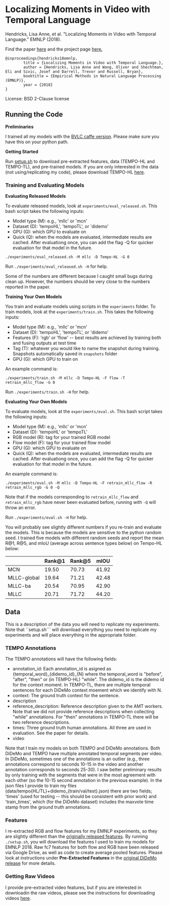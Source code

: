 # Localizing Moments in Video with Temporal Language

Hendricks, Lisa Anne, et al. "Localizing Moments in Video with Temporal Language." EMNLP (2018).

Find the paper [here](https://arxiv.org/pdf/1809.01337.pdf) and the project page [here.](https://people.eecs.berkeley.edu/~lisa_anne/tempo.html)

```
@inproceedings{hendricks18emnlp, 
        title = {Localizing Moments in Video with Temporal Language.}, 
        author = {Hendricks, Lisa Anne and Wang, Oliver and Shechtman, Eli and Sivic, Josef and Darrell, Trevor and Russell, Bryan}, 
        booktitle = {Empirical Methods in Natural Language Processing (EMNLP)}, 
        year = {2018} 
}
```

License: BSD 2-Clause license

## Running the Code

**Preliminaries**

I trained all my models with the [BVLC caffe version](https://github.com/BVLC/caffe).  Please make sure you have this on your python path.

**Getting Started**

Run [setup.sh](setup.sh) to download pre-extracted features, data (TEMPO-HL and TEMPO-TL), and pre-trained models.  If you are only interested in the data (not using/replicating my code), please download TEMPO-HL [here](https://people.eecs.berkeley.edu/~lisa_anne/initial_release_data.zip).

### Training and Evaluating Models

**Evaluating Released Models**

To evaluate released models, look at ```experiments/eval_released.sh```.  This bash script takes the following inputs:

* Model type (M): e.g., 'mllc' or 'mcn'
* Dataset (D): 'tempoHL', 'tempoTL', or 'didemo'
* GPU (G): which GPU to evaluate on
* Quick (Q): when the models are evaluated, intermediate results are cached.  After evaluationg once, you can add the flag -Q for quicker evaluation for that model in the future.

```
./experiments/eval_released.sh -M mllc -D Tempo-HL -G 0
```

Run ```./experiments/eval_released.sh -H``` for help.

Some of the numbers are different because I caught small bugs during clean up.  However, the numbers should be very close to the numbers reported in the paper.

**Training Your Own Models**

You train and evaluate models using scripts in the ```experiments``` folder.  To train models, look at the ```experiments/train.sh```.  This takes the following inputs:

* Model type (M): e.g., 'mllc' or 'mcn'
* Dataset (D): 'tempoHL', 'tempoTL', or 'didemo'
* Features (F): 'rgb' or 'flow' -- best results are achieved by training both and fusing outputs at test time
* Tag (T): whatever you would like to name the snapshot during training.  Snapshots automatically saved in ```snapshots``` folder
* GPU (G): which GPU to train on

An example command is:

```
./experiments/train.sh -M mllc -D Tempo-HL -F flow -T retrain_mllc_flow -G 0
```
Run ```./experiments/train.sh -H``` for help.

**Evaluating Your Own Models**

To evaluate models, look at the ```experiments/eval.sh```.  This bash script takes the following inputs:

* Model type (M): e.g., 'mllc' or 'mcn'
* Dataset (D): 'tempoHL' or 'tempoTL'
* RGB model (R): tag for your trained RGB model
* Flow model (F): tag for your trained flow model
* GPU (G): which GPU to evaluate on
* Quick (Q): when the models are evaluated, intermediate results are cached.  After evaluationg once, you can add the flag -Q for quicker evaluation for that model in the future.

An example command is:

```
./experiments/eval.sh -M mllc -D Tempo-HL -F retrain_mllc_flow -R retrain_mllc_rgb -G 0 -Q
```

Note that if the models corresponding to ```retrain_mllc_flow``` and ```retrain_mllc_rgb``` have never been evaluated before, running with ```-Q``` will throw an error.

Run ```./experiments/eval.sh -H``` for help.

You will probably see slightly different numbers if you re-train and evaluate the models.  This is because the models are sensitive to the python random seed.  I trained five models with different random seeds and report the mean R@1, R@5, and mIoU (average across sentence types below) on Tempo-HL below:

| | Rank@1 | Rank@5 | mIOU |
| --- | --- | --- | --- |
| MCN | 19.50 | 70.73 | 41.92 |
| MLLC-global | 19.64 | 71.21 | 42.48 |
| MLLC-ba | 20.54 | 70.95 | 42.90 |
| MLLC | 20.71 | 71.72 | 44.20 |

## Data

This is a description of the data you will need to replicate my experiments.
Note that ``setup.sh``` will download everything you need to replicate my experiments and will place everything in the appropriate folder.

### TEMPO Annotations

The TEMPO annotations will have the following fields:

* annotation_id: Each annotation_id is asigned as {temporal_word}\_{didemo_id}\_{N} where the temporal_word is "before", "after", "then" or (in TEMPO-HL) "while".  The didemo_id is the didemo id for the context moment. In TEMPO-TL, there are multiple temporal sentences for each DiDeMo context moement which we identify with N.
* context: The ground truth context for the sentence.
* description
* reference_description: Reference description given to the AMT workers.  Note that we did not provide reference descriptions when collecting "while" annotations.  For "then" annotations in TEMPO-TL there will be two reference descriptions.
* times: Three ground truth human annotations.  All three are used in evaluation.  See the paper for details.
* video

Note that I train my models on both TEMPO and DiDeMo annotations.  Both DiDeMo and TEMPO have multiple annotated temporal segments per video.  In DiDeMo, sometimes one of the annotations is an outlier (e.g., three annotations correspond to seconds 10-15 in the video and another annotation corresponds to seconds 25-30).  I saw better preliminary results by only training with the segments that were in the most agreement with each other (so the 10-15 second annotation in the previous example).  In the json files I provide to train my files (data/tempo{HL/TL}+didemo_{train/val/test}.json) there are two fields; 'times' (used for testing -- this should be consistent with prior work) and 'train_times', which (for the DiDeMo dataset) includes the maxvote time stamp from the ground truth annotations.

### Features

I re-extracted RGB and flow features for my EMNLP experiments, so they are slightly different than the [originally released features](https://github.com/LisaAnne/LocalizingMoments/blob/master/README.md).  By running ```./setup.sh```, you will download the features I used to train my models for EMNLP 2018.  Raw fc7 features for both flow and RGB have been released via Google Drive, as well as code to create average pooled features.  Please look at instructions under **Pre-Extracted Features** in the [original DiDeMo release](https://github.com/LisaAnne/LocalizingMoments/blob/master/README.md) for more details.

### Getting Raw Videos

I provide pre-extracted video features, but if you are interested in downloadin the raw videos, please see the instructions for downloading videos [here](https://github.com/LisaAnne/LocalizingMoments/blob/master/README.md). 
